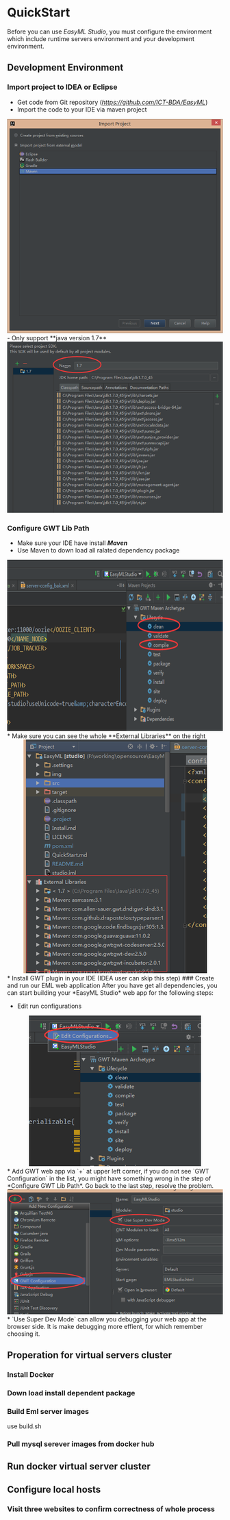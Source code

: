 # QuickStart

Before you can use *EasyML Studio*, you must configure the environment which include runtime servers environment and your development environment.

## Development Environment
### Import project to IDEA or Eclipse 

- Get code from Git repository (*https://github.com/ICT-BDA/EasyML*)
- Import the code to your IDE via maven project 

<div align=center>
<img src="./img/import_eml.png" height ="500px" margin-top = "10px" alt="import project to IDEA"/>
</div>
- Only support **java version 1.7**

<div align=center>
<img src="./img/import_jdk.png" height ="400px"  alt="configure JDK path"/>
</div>

  
### Configure GWT Lib Path
* Make sure your IDE have install ***Maven***
* Use Maven to down load all ralated dependency package
<div align=center>
<img src="./img/import_maven.png" height ="400px" width = "550" alt="configure maven"/>
</div>
* Make sure you can see the whole **External Libraries** on the right
<div align=center>
<img src="./img/import_maven_suc.png"  alt="External libraries"/>
</div>
* Install GWT plugin in your IDE (IDEA user can skip this step)
### Create and run our EML web application
  After you have get all dependencies, you can start building your *EasyML Studio* web app for the following steps:

* Edit run configurations

<div align=center>
<img src="./img/import_config.png" alt="Edit configuration"/>
</div>
* Add GWT web app via `+` at upper left corner, if you do not see `GWT Configuration` in the list, you might have something wrong in the step of *Configure GWT Lib Path*. Go back to the last step, resolve the problem.

<div align=center>
<img src="./img/import_rundetail.png" alt="Edit configuration"/>
</div>
* `Use Super Dev Mode` can allow you debugging your web app at the browser side. It is make debugging more effient, for which remember choosing it. 

## Properation for virtual servers cluster

### Install Docker 
### Down load install dependent package

### Build Eml server images 
 use build.sh 

### Pull mysql serever images from docker hub


## Run docker virtual server cluster

## Configure local hosts 

### Visit three websites to confirm correctness of whole process



